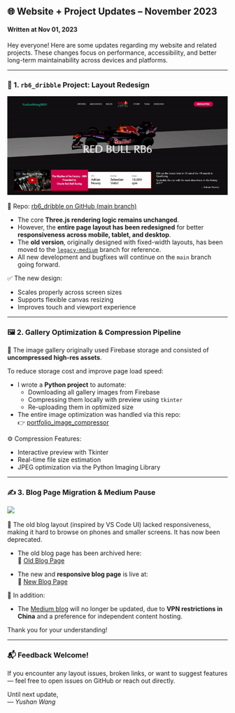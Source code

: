 ## 🌐 Website + Project Updates – November 2023

#### Written at Nov 01, 2023

Hey everyone! Here are some updates regarding my website and related projects. These changes focus on performance, accessibility, and better long-term maintainability across devices and platforms.

---

### 🔧 1. `rb6_dribble` Project: Layout Redesign

![](./images/rb6_dribble.gif)  


📁 Repo: [rb6_dribble on GitHub (main branch)](https://github.com/YushanWang9801/rb6_dribble)

- The core **Three.js rendering logic remains unchanged**.
- However, the **entire page layout has been redesigned** for better **responsiveness across mobile, tablet, and desktop**.
- The **old version**, originally designed with fixed-width layouts, has been moved to the [`legacy-medium`](https://github.com/YushanWang9801/rb6_dribble/tree/legacy-medium) branch for reference.
- All new development and bugfixes will continue on the `main` branch going forward.

✅ The new design:
- Scales properly across screen sizes  
- Supports flexible canvas resizing  
- Improves touch and viewport experience

---

### 🖼️ 2. Gallery Optimization & Compression Pipeline

💾 The image gallery originally used Firebase storage and consisted of **uncompressed high-res assets**.

To reduce storage cost and improve page load speed:
- I wrote a **Python project** to automate:
  - Downloading all gallery images from Firebase
  - Compressing them locally with preview using `tkinter`
  - Re-uploading them in optimized size
- The entire image optimization was handled via this repo:  
  👉 [portfolio_image_compressor](https://github.com/YushanWang9801/portfolio_image_compressor)

⚙️ Compression Features:
- Interactive preview with Tkinter  
- Real-time file size estimation  
- JPEG optimization via the Python Imaging Library

---

### ✍️ 3. Blog Page Migration & Medium Pause

![](./images/port_update_2023.png)  

📝 The old blog layout (inspired by VS Code UI) lacked responsiveness, making it hard to browse on phones and smaller screens. It has now been deprecated.

- The old blog page has been archived here:  
  🔗 [Old Blog Page](https://yushanwang9801.github.io/#/old_blog)

- The new and **responsive blog page** is live at:  
  🔗 [New Blog Page](https://yushanwang9801.github.io/#/blog)

🚫 In addition:
- The [Medium blog](https://medium.com/@yushanwang9801) will no longer be updated, due to **VPN restrictions in China** and a preference for independent content hosting.

Thank you for your understanding!

---

### 📬 Feedback Welcome!

If you encounter any layout issues, broken links, or want to suggest features — feel free to open issues on GitHub or reach out directly.

Until next update,  
— *Yushan Wang*
